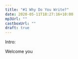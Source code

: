 ```yaml
---
title: "#1 Why Do You Write?"
date: 2020-05-11T18:27:16+10:00
mp3Url: ""
castboxUrl: ""
draft: true
---
```


Intro:

Welcome you